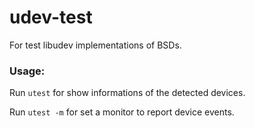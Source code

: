 # udev-test
For test libudev implementations of BSDs.

### Usage:
Run `utest` for show informations of the detected devices.

Run `utest -m` for set a monitor to report device events.
